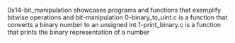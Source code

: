 0x14-bit_manipulation showcases programs and functions that exemplify bitwise operations and bit-manipulation
0-binary_to_uint.c is a  function that converts a binary number to an unsigned int
1-print_binary.c is a function that prints the binary representation of a number

